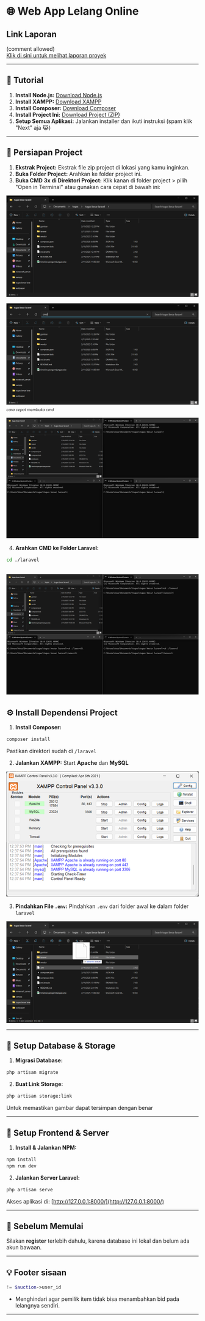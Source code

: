 # 🌐 **Web App Lelang Online**

## **Link Laporan**  
(comment allowed)  
[Klik di sini untuk melihat laporan proyek](https://docs.google.com/document/d/1aLKvt86dR3p5bM2XWRmHSLlpqwGogH1KxHwkr3pRJCk/edit?usp=sharing)

---

## 🚀 **Tutorial**

1. **Install Node.js:** [Download Node.js](https://nodejs.org/dist/v22.14.0/node-v22.14.0-x64.msi)  
2. **Install XAMPP:** [Download XAMPP](https://sourceforge.net/projects/xampp/files/XAMPP%20Windows/8.0.30/xampp-windows-x64-8.0.30-0-VS16-installer.exe)  
3. **Install Composer:** [Download Composer](https://getcomposer.org/Composer-Setup.exe)  
4. **Install Project Ini:** [Download Project (ZIP)](https://github.com/ujangPNG/tugas-besar-laravel/archive/refs/heads/master.zip)  
5. **Setup Semua Aplikasi:** Jalankan installer dan ikuti instruksi (spam klik "Next" aja 😹)  

---

## 📂 **Persiapan Project**

1. **Ekstrak Project:** Ekstrak file zip project di lokasi yang kamu inginkan.  
2. **Buka Folder Project:** Arahkan ke folder project ini.  
3. **Buka CMD 3x di Direktori Project:** Klik kanan di folder project > pilih "Open in Terminal" atau gunakan cara cepat di bawah ini:  

![Logo](gambar/folder.png)  

![Cara Membuka CMD](gambar/cmd.png)  
<i style="font-size:10px;">cara cepat membuka cmd</i>  

![3 CMD](gambar/3%20cmd.png)  

4. **Arahkan CMD ke Folder Laravel:**
```bash
cd ./laravel
```
![4CD](gambar/cd%20laravel.png)
---

## ⚙️ **Install Dependensi Project**

1. **Install Composer:**
```bash
composer install
```
Pastikan direktori sudah di `/laravel`

2. **Jalankan XAMPP:** Start **Apache** dan **MySQL**

![XAMPP](gambar/xampp.png)  

3. **Pindahkan File `.env`:** Pindahkan `.env` dari folder awal ke dalam folder `laravel`

![Pindah File .env](gambar/moveenv.png)

---

## 🔧 **Setup Database & Storage**

1. **Migrasi Database:**
```bash
php artisan migrate
```

2. **Buat Link Storage:**
```bash
php artisan storage:link
```
Untuk memastikan gambar dapat tersimpan dengan benar

---

## 🎨 **Setup Frontend & Server**

1. **Install & Jalankan NPM:**
```bash
npm install
npm run dev
```

2. **Jalankan Server Laravel:**
```bash
php artisan serve
```
Akses aplikasi di: [http://127.0.0.1:8000/](http://127.0.0.1:8000/)

---

## 📝 **Sebelum Memulai**
Silakan **register** terlebih dahulu, karena database ini lokal dan belum ada akun bawaan.

---

## 💡 **Footer sisaan**
```php
!= $auction->user_id
```
- Menghindari agar pemilik item tidak bisa menambahkan bid pada lelangnya sendiri.

---
